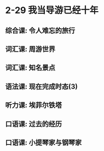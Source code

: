 # 2-29 我当导游已经十年

## 综合课: 令人难忘的旅行

## 词汇课: 周游世界

## 词汇课: 知名景点

## 语法课: 现在完成时态(3)

## 听力课: 埃菲尔铁塔

## 口语课: 过去的经历

## 口语课: 小提琴家与钢琴家